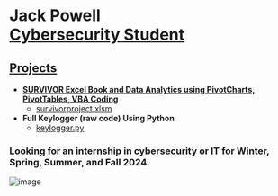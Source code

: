 <h1>Jack Powell <br/><a href="https://github.com/thejackpowell">Cybersecurity Student</a> <a href="https://www.linkedin.com/in/jack-powell-/"></h1>

<h2>Projects</h2>

- <b>SURVIVOR Excel Book and Data Analytics using PivotCharts, PivotTables, VBA Coding </b>
  - [survivorproject.xlsm](https://github.com/thejackpowell/thejackpowell/blob/main/SURVIVOR%20Project%20-%20Jack%20Powell.xlsm)
- <b>Full Keylogger (raw code) Using Python</b>
  - [keylogger.py](https://github.com/thejackpowell/thejackpowell/blob/main/python.py)

<h3> Looking for an internship in cybersecurity or IT for Winter, Spring, Summer, and Fall 2024. </h3>

![image](https://github.com/thejackpowell/thejackpowell/assets/137362303/2fed418c-7420-47d9-ad6c-7e58d8b38ce2)
